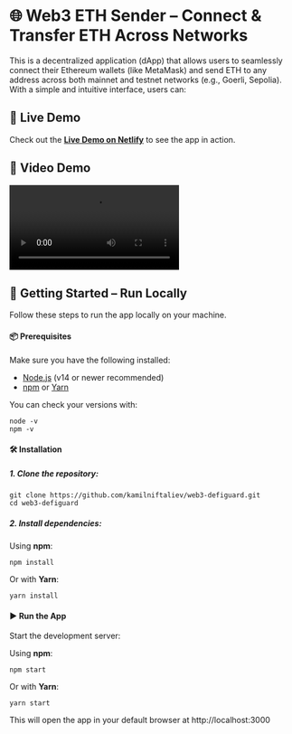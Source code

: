 # 🌐 Web3 ETH Sender – Connect & Transfer ETH Across Networks

This is a decentralized application (dApp) that allows users to seamlessly connect their Ethereum wallets (like MetaMask) and send ETH to any address across both mainnet and testnet networks (e.g., Goerli, Sepolia). With a simple and intuitive interface, users can:

## 🚀 Live Demo

Check out the **[Live Demo on Netlify](https://web3-defiguard.netlify.app/)** to see the app in action.

## 🎥 Video Demo

<video controls>
  <source src="https://github.com/kamilniftaliev/web3-defiguard/raw/refs/heads/main/public/demo.mp4" type="video/mp4">
  Your browser does not support the video tag.
</video>

## 🚀 Getting Started – Run Locally

Follow these steps to run the app locally on your machine.

#### 📦 Prerequisites

Make sure you have the following installed:

- [Node.js](https://nodejs.org/) (v14 or newer recommended)
- [npm](https://www.npmjs.com/) or [Yarn](https://yarnpkg.com/)

You can check your versions with:

```
node -v
npm -v
```

#### 🛠️ Installation

##### 1. Clone the repository:

```
git clone https://github.com/kamilniftaliev/web3-defiguard.git
cd web3-defiguard
```

##### 2. Install dependencies:

Using **npm**:

```
npm install
```

Or with **Yarn**:

```
yarn install
```

#### ▶️ Run the App

Start the development server:

Using **npm**:

```
npm start
```

Or with **Yarn**:

```
yarn start
```

This will open the app in your default browser at http://localhost:3000
